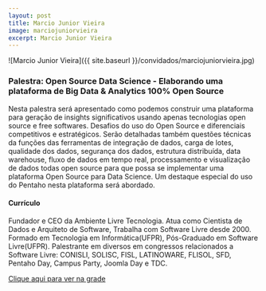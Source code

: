 ```yaml
---
layout: post
title: Marcio Junior Vieira
image: marciojuniorvieira
excerpt: Marcio Junior Vieira
---
```

![Marcio Junior Vieira]({{ site.baseurl }}/convidados/marciojuniorvieira.jpg)


### Palestra: Open Source Data Science - Elaborando uma plataforma de Big Data & Analytics 100% Open Source

Nesta palestra será apresentado como podemos construir uma plataforma para geração de insights significativos usando apenas tecnologias open source e free softwares. Desafios do uso do Open Source e diferenciais competitivos e estratégicos. Serão detalhadas também questões técnicas da funções das ferramentas de integração de dados, carga de lotes, qualidade dos dados, segurança dos dados, estrutura distribuída, data warehouse, fluxo de dados em tempo real, processamento e visualização de dados todas open source para que possa se implementar uma plataforma Open Source para Data Science. Um destaque especial do uso do Pentaho nesta plataforma será abordado. 

#### Currículo
Fundador e CEO da Ambiente Livre Tecnologia. Atua como Cientista de Dados e Arquiteto de Software, Trabalha com Software Livre desde 2000. Formado em Tecnologia em Informática(UFPR), Pós-Graduado em Software Livre(UFPR). Palestrante em diversos em congressos relacionados a Software Livre: CONISLI, SOLISC, FISL, LATINOWARE, FLISOL, SFD, Pentaho Day, Campus Party, Joomla Day e TDC.

[Clique aqui para ver na grade](http://sistema.ftsl.org.br/ftsl9/grade/detail.html?pid=182)

